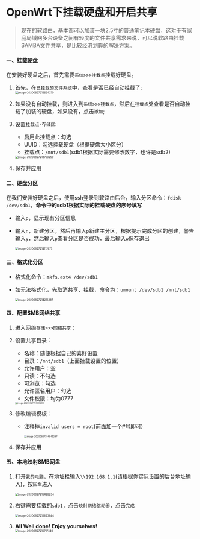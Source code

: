 # OpenWrt下挂载硬盘和开启共享

> 现在的软路由，基本都可以加装一块2.5寸的普通笔记本硬盘，这对于有家庭局域网多台设备之间有轻度的文件共享需求来说，可以说软路由挂载SAMBA文件共享，是比较经济划算的解决方案。

#### 一、挂载硬盘

在安装好硬盘之后，首先需要```系统>>>挂载点```挂载好硬盘。

1. 首先，在```已挂载的文件系统```中，查看是否已经自动挂载了;<br><img src="https://i.loli.net/2020/08/27/bC8QOteZ39MgRUH.png" alt="image-20200827213634379" style="zoom: 50%;" />

2. 如果没有自动挂载，则进入到```系统>>>挂载点```，然后在```挂载点```处查看是否自动挂载了加装的硬盘，如果没有，点击```添加```;

3. 设置```挂载点-存储区```:

   - 启用此挂载点：勾选
   - UUID：勾选挂载硬盘（根据硬盘大小区分）
   - 挂载点：```/mnt/sdb1```(sdb1根据实际需要修改数字，也许是sdb2)

   <img src="https://i.loli.net/2020/08/27/8L9l6qmZK1BDsHP.png" alt="image-20200827213759259" style="zoom: 50%;" />

4. 保存并应用

#### 二、硬盘分区

在我们安装好硬盘之后，使用ssh登录到软路由后台，输入分区命令：```fdisk /dev/sdb1```，**命令中的sdb1根据实际的挂载硬盘的序号填写**

- 输入```p```，显示现有分区信息

- 输入```n```，新建分区，然后再输入```p```新建主分区，根据提示完成分区的创建，警告输入```y```，然后输入```p```查看分区是否成功，最后输入```w```保存退出<br>

  <img src="https://i.loli.net/2020/08/27/Tr9ODi4EY3BJHjp.png" alt="image-20200827214117675" style="zoom: 50%;" />

#### 三、格式化分区

- 格式化命令：```mkfs.ext4 /dev/sdb1```

- 如无法格式化，先取消共享、挂载，命令为：```umount /dev/sdb1 /mnt/sdb1```<br>

  <img src="https://i.loli.net/2020/08/27/nTl6evzaoVMHBN4.png" alt="image-20200827214215387" style="zoom: 50%;" />

#### 四、配置SMB网络共享

1. 进入网络```存储>>>网络共享```：

2. 设置共享目录：

   - 名称：随便根据自己的喜好设置
   - 目录：```/mnt/sdb1```（上面挂载设置的位置）
   - 允许用户：空
   - 只读：不勾选
   - 可浏览：勾选
   - 允许匿名用户：勾选
   - 文件权限：均为0777<br>

   <img src="https://i.loli.net/2020/08/27/8DJKIEcl5x6wneu.png" alt="image-20200827214639289" style="zoom: 37%;" />

3. 修改编辑模板：

   - 注释掉```invalid users = root```(前面加一个#号即可)<br>

     <img src="https://i.loli.net/2020/08/27/oi6tI1Z93xOTGfq.png" alt="image-20200827214945287" style="zoom: 43%;" />

4. 保存并应用

#### 五、本地映射SMB网盘

1. 打开```我的电脑```，在地址栏输入```\\192.168.1.1```(请根据你实际设置的后台地址输入)，按```回车```进入<br>

   <img src="https://i.loli.net/2020/08/27/7avwQFkNRlH9xWh.png" alt="image-20200827215426234" style="zoom: 50%;" />

2. 右键需要挂载的```sdb1```，点击```映射网络驱动器```，点击```完成```<br>

   <img src="https://i.loli.net/2020/08/27/b8Sa3HNsOBnqdX4.png" alt="image-20200827215623844" style="zoom: 50%;" />

3. **All Well done! Enjoy yourselves!**<br><img src="https://i.loli.net/2020/08/27/YFn15TKcdkvfayh.png" alt="image-20200827215717349" style="zoom: 50%;" />